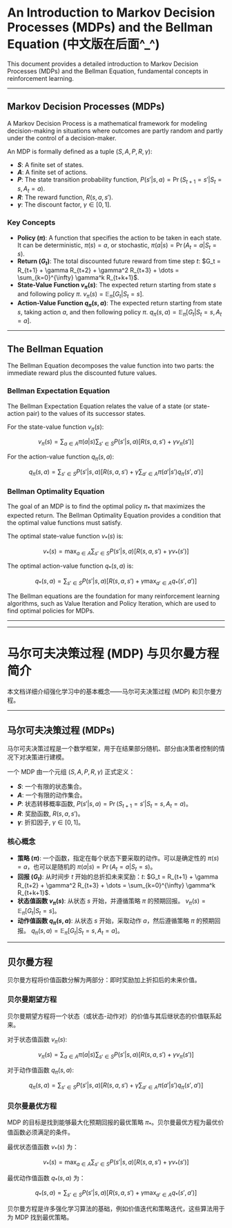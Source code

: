 # An Introduction to Markov Decision Processes (MDPs) and the Bellman Equation (中文版在后面^_^)

This document provides a detailed introduction to Markov Decision Processes (MDPs) and the Bellman Equation, fundamental concepts in reinforcement learning.


---

## Markov Decision Processes (MDPs)

A Markov Decision Process is a mathematical framework for modeling decision-making in situations where outcomes are partly random and partly under the control of a decision-maker.

An MDP is formally defined as a tuple $(S, A, P, R, \gamma)$:

* **$S$**: A finite set of states.
* **$A$**: A finite set of actions.
* **$P$**: The state transition probability function, $P(s'|s, a) = \Pr(S_{t+1}=s' | S_t=s, A_t=a)$.
* **$R$**: The reward function, $R(s, a, s')$.
* **$\gamma$**: The discount factor, $\gamma \in [0, 1]$.

### Key Concepts

* **Policy ($\pi$)**: A function that specifies the action to be taken in each state. It can be deterministic, $\pi(s) = a$, or stochastic, $\pi(a|s) = \Pr(A_t=a | S_t=s)$.
* **Return ($G_t$)**: The total discounted future reward from time step $t$: $G_t = R_{t+1} + \gamma R_{t+2} + \gamma^2 R_{t+3} + \dots = \sum_{k=0}^{\infty} \gamma^k R_{t+k+1}$.
* **State-Value Function $v_{\pi}(s)$**: The expected return starting from state $s$ and following policy $\pi$.
    $v_{\pi}(s) = \mathbb{E}_{\pi}[G_t | S_t=s]$.
* **Action-Value Function $q_{\pi}(s, a)$**: The expected return starting from state $s$, taking action $a$, and then following policy $\pi$.
    $q_{\pi}(s, a) = \mathbb{E}_{\pi}[G_t | S_t=s, A_t=a]$.

---

## The Bellman Equation

The Bellman Equation decomposes the value function into two parts: the immediate reward plus the discounted future values.

### Bellman Expectation Equation

The Bellman Expectation Equation relates the value of a state (or state-action pair) to the values of its successor states.

For the state-value function $v_{\pi}(s)$:

$$v_{\pi}(s) = \sum_{a \in A} \pi(a|s) \sum_{s' \in S} P(s'|s, a) [R(s, a, s') + \gamma v_{\pi}(s')]$$

For the action-value function $q_{\pi}(s, a)$:

$$q_{\pi}(s, a) = \sum_{s' \in S} P(s'|s, a) [R(s, a, s') + \gamma \sum_{a' \in A} \pi(a'|s') q_{\pi}(s', a')]$$

### Bellman Optimality Equation

The goal of an MDP is to find the optimal policy $\pi_*$ that maximizes the expected return. The Bellman Optimality Equation provides a condition that the optimal value functions must satisfy.

The optimal state-value function $v_*(s)$ is:

$$ v_*(s) = \max_{a \in A} \sum_{s' \in S} P(s'|s, a) [R(s, a, s') + \gamma v_*(s')] $$

The optimal action-value function $q_*(s, a)$ is:

$$ q_*(s, a) = \sum_{s' \in S} P(s'|s, a) [R(s, a, s') + \gamma \max_{a' \in A} q_*(s', a')] $$

The Bellman equations are the foundation for many reinforcement learning algorithms, such as Value Iteration and Policy Iteration, which are used to find optimal policies for MDPs.

---
---

# 马尔可夫决策过程 (MDP) 与贝尔曼方程简介

本文档详细介绍强化学习中的基本概念——马尔可夫决策过程 (MDP) 和贝尔曼方程。

---

## 马尔可夫决策过程 (MDPs)

马尔可夫决策过程是一个数学框架，用于在结果部分随机、部分由决策者控制的情况下对决策进行建模。

一个 MDP 由一个元组 $(S, A, P, R, \gamma)$ 正式定义：

* **$S$**: 一个有限的状态集合。
* **$A$**: 一个有限的动作集合。
* **$P$**: 状态转移概率函数, $P(s'|s, a) = \Pr(S_{t+1}=s' | S_t=s, A_t=a)$。
* **$R$**: 奖励函数, $R(s, a, s')$。
* **$\gamma$**: 折扣因子, $\gamma \in [0, 1]$。

### 核心概念

* **策略 ($\pi$)**: 一个函数，指定在每个状态下要采取的动作。可以是确定性的 $\pi(s) = a$，也可以是随机的 $\pi(a|s) = \Pr(A_t=a | S_t=s)$。
* **回报 ($G_t$)**: 从时间步 $t$ 开始的总折扣未来奖励：$t$: $G_t = R_{t+1} + \gamma R_{t+2} + \gamma^2 R_{t+3} + \dots = \sum_{k=0}^{\infty} \gamma^k R_{t+k+1}$.
* **状态值函数 $v_{\pi}(s)$**: 从状态 $s$ 开始，并遵循策略 $\pi$ 的预期回报。
    $v_{\pi}(s) = \mathbb{E}_{\pi}[G_t | S_t=s]$。
* **动作值函数 $q_{\pi}(s, a)$**: 从状态 $s$ 开始，采取动作 $a$，然后遵循策略 $\pi$ 的预期回报。
    $q_{\pi}(s, a) = \mathbb{E}_{\pi}[G_t | S_t=s, A_t=a]$。

---

## 贝尔曼方程

贝尔曼方程将价值函数分解为两部分：即时奖励加上折扣后的未来价值。

### 贝尔曼期望方程

贝尔曼期望方程将一个状态（或状态-动作对）的价值与其后继状态的价值联系起来。

对于状态值函数 $v_{\pi}(s)$:

$$v_{\pi}(s) = \sum_{a \in A} \pi(a|s) \sum_{s' \in S} P(s'|s, a) [R(s, a, s') + \gamma v_{\pi}(s')]$$

对于动作值函数 $q_{\pi}(s, a)$:

$$q_{\pi}(s, a) = \sum_{s' \in S} P(s'|s, a) [R(s, a, s') + \gamma \sum_{a' \in A} \pi(a'|s') q_{\pi}(s', a')]$$

### 贝尔曼最优方程

MDP 的目标是找到能够最大化预期回报的最优策略 $\pi_*$。贝尔曼最优方程为最优价值函数必须满足的条件。

最优状态值函数 $v_*(s)$ 为：

$$v_*(s) = \max_{a \in A} \sum_{s' \in S} P(s'|s, a) [R(s, a, s') + \gamma v_*(s')]$$

最优动作值函数 $q_*(s, a)$ 为：

$$q_*(s, a) = \sum_{s' \in S} P(s'|s, a) [R(s, a, s') + \gamma \max_{a' \in A} q_*(s', a')]$$

贝尔曼方程是许多强化学习算法的基础，例如价值迭代和策略迭代，这些算法用于为 MDP 找到最优策略。
